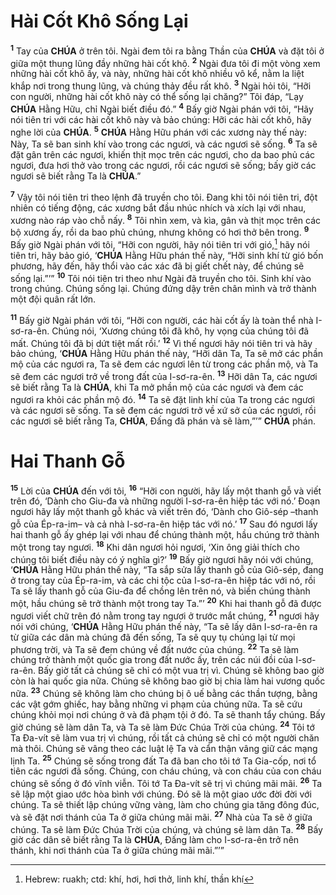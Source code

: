 # Hài Cốt Khô Sống Lại
<sup><b>1</b></sup> Tay của **CHÚA** ở trên tôi. Ngài đem tôi ra bằng Thần của **CHÚA** và đặt tôi ở giữa một thung lũng đầy những hài cốt khô. <sup><b>2</b></sup> Ngài đưa tôi đi một vòng xem những hài cốt khô ấy, và này, những hài cốt khô nhiều vô kể, nằm la liệt khắp nơi trong thung lũng, và chúng thảy đều rất khô. <sup><b>3</b></sup> Ngài hỏi tôi, “Hỡi con người, những hài cốt khô này có thể sống lại chăng?” Tôi đáp, “Lạy **CHÚA** Hằng Hữu, chỉ Ngài biết điều đó.” <sup><b>4</b></sup> Bấy giờ Ngài phán với tôi, “Hãy nói tiên tri với các hài cốt khô này và bảo chúng: Hỡi các hài cốt khô, hãy nghe lời của **CHÚA**. <sup><b>5</b></sup> **CHÚA** Hằng Hữu phán với các xương này thế này: Này, Ta sẽ ban sinh khí vào trong các ngươi, và các ngươi sẽ sống. <sup><b>6</b></sup> Ta sẽ đặt gân trên các ngươi, khiến thịt mọc trên các ngươi, cho da bao phủ các ngươi, đưa hơi thở vào trong các ngươi, rồi các ngươi sẽ sống; bấy giờ các ngươi sẽ biết rằng Ta là **CHÚA**.”

<sup><b>7</b></sup> Vậy tôi nói tiên tri theo lệnh đã truyền cho tôi. Đang khi tôi nói tiên tri, đột nhiên có tiếng động, các xương bắt đầu nhúc nhích và xích lại với nhau, xương nào ráp vào chỗ nấy. <sup><b>8</b></sup> Tôi nhìn xem, và kìa, gân và thịt mọc trên các bộ xương ấy, rồi da bao phủ chúng, nhưng không có hơi thở bên trong. <sup><b>9</b></sup> Bấy giờ Ngài phán với tôi, “Hỡi con người, hãy nói tiên tri với gió,[^1-45053c83-94e1-4e69-a1f9-1c38510ded7b] hãy nói tiên tri, hãy bảo gió, ‘**CHÚA** Hằng Hữu phán thế này, “Hỡi sinh khí từ gió bốn phương, hãy đến, hãy thổi vào các xác đã bị giết chết này, để chúng sẽ sống lại.”’” <sup><b>10</b></sup> Tôi nói tiên tri theo như Ngài đã truyền cho tôi. Sinh khí vào trong chúng. Chúng sống lại. Chúng đứng dậy trên chân mình và trở thành một đội quân rất lớn.

<sup><b>11</b></sup> Bấy giờ Ngài phán với tôi, “Hỡi con người, các hài cốt ấy là toàn thể nhà I-sơ-ra-ên. Chúng nói, ‘Xương chúng tôi đã khô, hy vọng của chúng tôi đã mất. Chúng tôi đã bị dứt tiệt mất rồi.’ <sup><b>12</b></sup> Vì thế ngươi hãy nói tiên tri và hãy bảo chúng, ‘**CHÚA** Hằng Hữu phán thế này, “Hỡi dân Ta, Ta sẽ mở các phần mộ của các ngươi ra, Ta sẽ đem các ngươi lên từ trong các phần mộ, và Ta sẽ đem các ngươi trở về trong đất của I-sơ-ra-ên. <sup><b>13</b></sup> Hỡi dân Ta, các ngươi sẽ biết rằng Ta là **CHÚA**, khi Ta mở phần mộ của các ngươi và đem các ngươi ra khỏi các phần mộ đó. <sup><b>14</b></sup> Ta sẽ đặt linh khí của Ta trong các ngươi và các ngươi sẽ sống. Ta sẽ đem các ngươi trở về xứ sở của các ngươi, rồi các ngươi sẽ biết rằng Ta, **CHÚA**, Đấng đã phán và sẽ làm,”’” **CHÚA** phán.

# Hai Thanh Gỗ
<sup><b>15</b></sup> Lời của **CHÚA** đến với tôi, <sup><b>16</b></sup> “Hỡi con người, hãy lấy một thanh gỗ và viết trên đó, ‘Dành cho Giu-đa và những người I-sơ-ra-ên hiệp tác với nó.’ Đoạn ngươi hãy lấy một thanh gỗ khác và viết trên đó, ‘Dành cho Giô-sép –thanh gỗ của Ép-ra-im– và cả nhà I-sơ-ra-ên hiệp tác với nó.’ <sup><b>17</b></sup> Sau đó ngươi lấy hai thanh gỗ ấy ghép lại với nhau để chúng thành một, hầu chúng trở thành một trong tay ngươi. <sup><b>18</b></sup> Khi dân ngươi hỏi ngươi, ‘Xin ông giải thích cho chúng tôi biết điều này có ý nghĩa gì?’ <sup><b>19</b></sup> Bấy giờ ngươi hãy nói với chúng, ‘**CHÚA** Hằng Hữu phán thế này, “Ta sắp sửa lấy thanh gỗ của Giô-sép, đang ở trong tay của Ép-ra-im, và các chi tộc của I-sơ-ra-ên hiệp tác với nó, rồi Ta sẽ lấy thanh gỗ của Giu-đa để chồng lên trên nó, và biến chúng thành một, hầu chúng sẽ trở thành một trong tay Ta.”’ <sup><b>20</b></sup> Khi hai thanh gỗ đã được ngươi viết chữ trên đó nằm trong tay ngươi ở trước mắt chúng, <sup><b>21</b></sup> ngươi hãy nói với chúng, ‘**CHÚA** Hằng Hữu phán thế này, “Ta sẽ lấy dân I-sơ-ra-ên ra từ giữa các dân mà chúng đã đến sống, Ta sẽ quy tụ chúng lại từ mọi phương trời, và Ta sẽ đem chúng về đất nước của chúng. <sup><b>22</b></sup> Ta sẽ làm chúng trở thành một quốc gia trong đất nước ấy, trên các núi đồi của I-sơ-ra-ên. Bấy giờ tất cả chúng sẽ chỉ có một vua trị vì. Chúng sẽ không bao giờ còn là hai quốc gia nữa. Chúng sẽ không bao giờ bị chia làm hai vương quốc nữa. <sup><b>23</b></sup> Chúng sẽ không làm cho chúng bị ô uế bằng các thần tượng, bằng các vật gớm ghiếc, hay bằng những vi phạm của chúng nữa. Ta sẽ cứu chúng khỏi mọi nơi chúng ở và đã phạm tội ở đó. Ta sẽ thanh tẩy chúng. Bấy giờ chúng sẽ làm dân Ta, và Ta sẽ làm Đức Chúa Trời của chúng. <sup><b>24</b></sup> Tôi tớ Ta Đa-vít sẽ làm vua trị vì chúng, rồi tất cả chúng sẽ chỉ có một người chăn mà thôi. Chúng sẽ vâng theo các luật lệ Ta và cẩn thận vâng giữ các mạng lịnh Ta. <sup><b>25</b></sup> Chúng sẽ sống trong đất Ta đã ban cho tôi tớ Ta Gia-cốp, nơi tổ tiên các ngươi đã sống. Chúng, con cháu chúng, và con cháu của con cháu chúng sẽ sống ở đó vĩnh viễn. Tôi tớ Ta Đa-vít sẽ trị vì chúng mãi mãi. <sup><b>26</b></sup> Ta sẽ lập một giao ước hòa bình với chúng. Đó sẽ là một giao ước đời đời với chúng. Ta sẽ thiết lập chúng vững vàng, làm cho chúng gia tăng đông đúc, và sẽ đặt nơi thánh của Ta ở giữa chúng mãi mãi. <sup><b>27</b></sup> Nhà của Ta sẽ ở giữa chúng. Ta sẽ làm Đức Chúa Trời của chúng, và chúng sẽ làm dân Ta. <sup><b>28</b></sup> Bấy giờ các dân sẽ biết rằng Ta là **CHÚA**, Đấng làm cho I-sơ-ra-ên trở nên thánh, khi nơi thánh của Ta ở giữa chúng mãi mãi.”’”

[^1-45053c83-94e1-4e69-a1f9-1c38510ded7b]: Hebrew: ruakh; ctd: khí, hơi, hơi thở, linh khí, thần khí